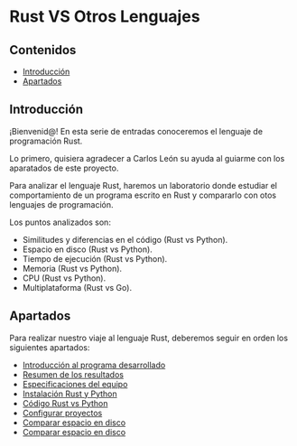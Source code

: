 # Rust VS Otros Lenguajes

## Contenidos

- [Introducción](#introducción)
- [Apartados](#apartados)

## Introducción

¡Bienvenid@! En esta serie de entradas conoceremos el lenguaje de programación Rust.

Lo primero, quisiera agradecer a Carlos León su ayuda al guiarme con los aparatados de este proyecto.

Para analizar el lenguaje Rust, haremos un laboratorio donde estudiar el comportamiento de un programa escrito en Rust y compararlo con otos lenguajes de programación.

Los puntos analizados son:

- Similitudes y diferencias en el código (Rust vs Python).
- Espacio en disco (Rust vs Python).
- Tiempo de ejecución (Rust vs Python).
- Memoria (Rust vs Python).
- CPU (Rust vs Python).
- Multiplataforma (Rust vs Go).

## Apartados

Para realizar nuestro viaje al lenguaje Rust, deberemos seguir en orden los siguientes apartados:

- [Introducción al programa desarrollado](01-developed-program.html)
- [Resumen de los resultados](02-results-summary.html)
- [Especificaciones del equipo](03-host-specifications.html)
- [Instalación Rust y Python](04-installation-rust-and-python.html)
- [Código Rust vs Python](05-code-rust-vs-python.html)
- [Configurar proyectos](06-setup-projects.html)
- [Comparar espacio en disco](07-compare-size.html)
- [Comparar espacio en disco](08-compare-execution-time.html)
